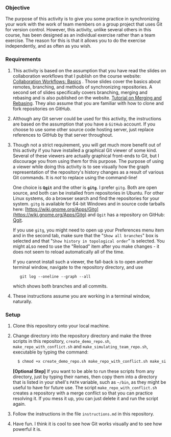 
### Objective

The purpose of this activity is to give you some practice in synchronizing your
work with the work of team members on a group project that uses Git for
version control. However, this activity, unlike several others in this course,
has been designed as an individual exercise rather than a team exercise.
The reason for this is that it allows you to do the exercise independently, and as
often as you wish.


### Requirements

1. This activity is based on the assumption that you have read the slides on
collaboration workflows that I publish on the course website:
[Collaboration Workflows: Basics](http://www.compsci.hunter.cuny.edu/~sweiss/course_materials/csci395.86/slides/collaborating_workflows.html)
.
Those slides cover the basics about remotes, branching, and methods of
synchronizing repositories. A second set of slides  specifically covers
branching, merging and rebasing and is also published on the website.
[Tutorial on Merging and Rebasing](http://www.compsci.hunter.cuny.edu/~sweiss/course_materials/csci395.86/slides/git_merge_rebase.html).
They also assume that you are familiar with how to clone and fork repositories on
GitHub.


2. Although any Git server could be used for this activity, the instructions
are based on the assumption that you have a `GitHub` account. If you choose to
use some other source code hosting server, just replace references to GitHub by that
server throughout.

3. Though not a strict requirement, you will get much more benefit out of this
activity if you have installed a graphical Git viewer of some kind. Several of these
viewers are actually graphical front-ends to Git, but I discourage you from
using them for this purpose. The purpose of using a viewer while doing this
activity is to see visually how the graph representation of the repository's history
changes as a result of various Git commands. It is _not_ to replace using the
command-line!

   One choice is __`Qgit`__ and the other is __`gitg`__. I prefer `gitg`.
Both are open source, and both can be installed from repositories in Ubuntu.
For other Linux systems, do a browser search and find the repositories for your system.
`gitg` is available for 64-bit Windows and in source code tarballs here:
[https://wiki.gnome.org/Apps/Gitg](https://wiki.gnome.org/Apps/Gitg)
 and `Qgit` has a repository on GitHub: [Qgit](https://github.com/tibirna/qgit).

   If you use `gitg`, you might need to open up your Preferences menu item
and in the second tab, make sure that the "`Show all branches`" box is selected
and that "`Show history in topological order`" is selected. You might aLso need to
use the "Reload" item after you make changes - it does not seem to reload
automatically all of the time.

   If you cannot install such a viewer, the fall-back is to open another terminal
window, navigate to the repository directory, and use

    ```git
       git log --oneline --graph --all
    ```

    which shows both branches and all commits.

5. These instructions assume you are working in a terminal window, naturally.


### Setup

1. Clone this repository onto your local machine.

1. Change directory into the repository directory and make the three scripts
in this repository, `create_demo_repo.sh`, `make_repo_with_conflict.sh` and
`make_simulating_team_repo.sh`,
executable by typing the command:

    ```bash
      $ chmod +x create_demo_repo.sh make_repo_with_conflict.sh make_simulating_team_repo.sh
    ```
    __[Optional Step]__ If you want to be able to run these scripts
from any directory, just by typing their names, then copy them into a
directory that is listed in your shell's `PATH` variable, such
as `~/bin`, as they might be useful to have for future use. The script
`make_repo_with_conflict.sh` creates a repository with a merge conflict so that
you can practice resolving it. If you mess it up, you can just delete it and
run the script again.

1. Follow the instructions in the file `instructions.md` in this repository.

1. Have fun. I think it is cool to see how Git works visually and to see how
powerful it is.
